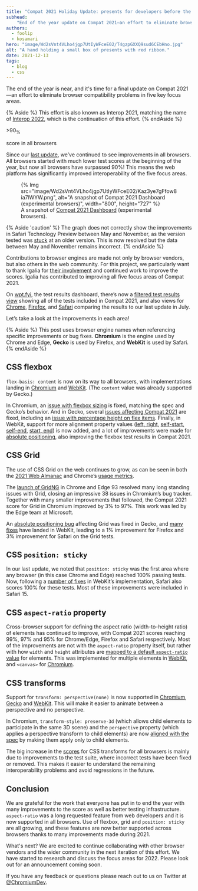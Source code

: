 ```yaml
---
title: "Compat 2021 Holiday Update: presents for developers before the end of the year"
subhead:
    "End of the year update on Compat 2021—an effort to eliminate browser compatibility problems in five key focus areas: CSS Flexbox, CSS Grid, position: sticky, aspect-ratio, and CSS transforms."
authors:
  - foolip
  - kosamari
hero: "image/Wd2sVnt4VLho4jgp7UtIyWFceE02/T4gzpGXXQ9sud6CEbHno.jpg" 
alt: "A hand holding a small box of presents with red ribbon."
date: 2021-12-13
tags:
  - blog
  - css
---
```


The end of the year is near, and it's time for a final update on Compat 2021—an effort to eliminate
browser compatibility problems in five key focus areas.

{% Aside %}
This effort is also known as Interop 2021, matching the name of
[Interop 2022](https://github.com/web-platform-tests/interop-2022), which is the continuation of
this effort.
{% endAside %}

<div class="w-stats">
 <div class="w-stat">
   <p class="w-stat__figure">>90<sub>%</sub></p>
   <p class="w-stat__desc">score in all browsers</p>
 </div>
</div>

Since our [last update](/compat2021-midyear/), we’ve continued to see improvements
in all browsers. All browsers started with much lower test scores at the beginning of the year, but
now all browsers have surpassed 90%! This means the web platform has significantly improved
interoperability of the five focus areas.

<figure>
{% Img src="image/Wd2sVnt4VLho4jgp7UtIyWFceE02/Kaz3ye7gFfow8ia7lWYW.png", alt="A snapshot of Compat
2021 Dashboard (experimental browsers)", width="800", height="727" %}
  <figcaption>
    A snapshot of <a href="https://wpt.fyi/compat2021">Compat 2021 Dashboard</a> (experimental
    browsers).
  </figcaption>
</figure>

{% Aside 'caution' %}
The graph does not correctly show the improvements in Safari Technology Preview between May and
November, as the version tested was [stuck](https://github.com/web-platform-tests/wpt/issues/31147)
at an older version. This is now resolved but the data between May and November remains incorrect.
{% endAside %}

Contributions to browser engines are made not only by browser vendors, but also others in the web
community. For this project, we particularly want to thank Igalia for
[their involvement](https://www.igalia.com/2021/11/12/New-Interoperability-Milestones.html) and
continued work to improve the scores. Igalia has contributed to improving all five focus
areas of Compat 2021.

On [wpt.fyi](https://wpt.fyi/), the test results dashboard, there’s now a
[filtered test results view](https://wpt.fyi/results/?label=master&label=experimental&product=chrome&product=firefox&product=safari&aligned&q=label%3Ainterop-2021)
showing all of the tests included in Compat 2021, and also views for
[Chrome](https://wpt.fyi/results/?diff&filter=ADC&q=label%3Ainterop-2021&run_id=5738932147847168&run_id=5682110523244544),
[Firefox](https://wpt.fyi/results/?diff&filter=ADC&q=label%3Ainterop-2021&run_id=5644039006191616&run_id=5717852704210944),
and [Safari](https://wpt.fyi/results/?diff&filter=ADC&q=label%3Ainterop-2021&run_id=5739124314079232&run_id=5759777691926528)
comparing the results to our last update in July.

Let’s take a look at the improvements in each area!

{% Aside %}
This post uses browser engine names when referencing specific improvements or bug fixes.
**Chromium** is the engine used by Chrome and Edge, **Gecko** is used by Firefox, and
**WebKit** is used by Safari.
{% endAside %}


## CSS flexbox

`flex-basis: content` is now on its way to all browsers, with implementations landing in
[Chromium](https://bugs.chromium.org/p/chromium/issues/detail?id=470421) and
[WebKit](https://trac.webkit.org/changeset/284440/webkit). (The `content` value was already
supported by Gecko.)

In Chromium, an [issue with flexbox sizing](https://bugs.chromium.org/p/chromium/issues/detail?id=961902)
is fixed, matching the spec and Gecko’s behavior. And in Gecko, several
[issues affecting Compat 2021](https://bugzilla.mozilla.org/show_bug.cgi?id=1700745) are fixed,
including an [issue with percentage height on flex items](https://bugzilla.mozilla.org/show_bug.cgi?id=1611303).
Finally, in WebKit, support for more alignment property values ([left, right](https://trac.webkit.org/changeset/282078/webkit),
[self-start, self-end](https://trac.webkit.org/changeset/282267/webkit), [start, end](https://trac.webkit.org/changeset/281840/webkit))
is now added, and a lot of improvements were made for [absolute positioning](https://trac.webkit.org/changeset/281995/webkit),
also improving the flexbox test results in Compat 2021.


## CSS Grid

The use of CSS Grid on the web continues to grow, as can be seen in both the
[2021 Web Almanac](https://almanac.httparchive.org/en/2021/css#flexbox-and-grid-adoption) and
Chrome’s [usage metrics](https://www.chromestatus.com/metrics/feature/timeline/popularity/1693).

The [launch of GridNG](https://blogs.windows.com/msedgedev/2021/08/10/compat2021-css-grid-gridng/)
in Chrome and Edge 93 resolved many long standing issues with Grid, closing an impressive 38 issues
in Chromium’s bug tracker. Together with many smaller improvements that followed, the Compat 2021
score for Grid in Chromium improved by 3% to 97%. This work was led by the Edge team at Microsoft.

An [absolute positioning bug](https://bugzilla.mozilla.org/show_bug.cgi?id=1707643) affecting Grid
was fixed in Gecko, and [many fixes](https://bugs.webkit.org/buglist.cgi?bug_status=RESOLVED&chfield=resolution&chfieldfrom=2021-01-01&chfieldto=2021-12-31&component=Accessibility&component=CSS&component=Layout%20and%20Rendering&component=New%20Bugs&f1=short_desc&f2=short_desc&f3=short_desc&list_id=7744283&o1=notsubstring&o2=notsubstring&o3=substring&query_format=advanced&resolution=FIXED&v1=Web%20Inspector&v2=%5BLFC%5D&v3=grid)
have landed in WebKit, leading to a 1% improvement for Firefox and 3% improvement for Safari on
the Grid tests.


## CSS `position: sticky`

In our last update, we noted that `position: sticky` was the first area where any browser (in this
case Chrome and Edge) reached 100% passing tests. Now, following a [number of fixes](https://bugs.webkit.org/buglist.cgi?bug_status=RESOLVED&chfield=resolution&chfieldfrom=2021-01-01&chfieldto=2021-12-31&f1=short_desc&f2=short_desc&f3=short_desc&list_id=7744291&o1=notsubstring&o2=notsubstring&o3=substring&query_format=advanced&resolution=FIXED&v1=Web%20Inspector&v2=%5BLFC%5D&v3=sticky)
in WebKit’s implementation, Safari also scores 100% for these tests.  Most of these improvements
were included in Safari 15.


## CSS `aspect-ratio` property

Cross-browser support for defining the aspect ratio (width-to-height ratio) of elements has
continued to improve, with Compat 2021 scores reaching 99%, 97% and 95% for Chrome/Edge, Firefox
and Safari respectively. Most of the improvements are not with the `aspect-ratio` property itself,
but rather with how `width` and `height` attributes are [mapped to a default `aspect-ratio` value](https://developer.mozilla.org/docs/Web/Media/images/aspect_ratio_mapping)
for elements. This was implemented for multiple elements in [WebKit](https://wpt.fyi/results/html/rendering/replaced-elements/attributes-for-embedded-content-and-images?diff&filter=ADC&q=label%3Ainterop-2021&run_id=5739124314079232&run_id=6290692121821184),
and `<canvas>` for [Chromium](https://chromium-review.googlesource.com/c/chromium/src/+/3109968).


## CSS transforms

Support for `transform: perspective(none)` is now supported in
[Chromium](https://chromestatus.com/feature/5687325523705856),
[Gecko](https://bugzilla.mozilla.org/show_bug.cgi?id=1725207) and
[WebKit](https://trac.webkit.org/changeset/285255/webkit). This will make it easier to
animate between a perspective and no perspective.

In Chromium, `transform-style: preserve-3d` (which allows child elements to participate in the same
3D scene) and the `perspective` property (which applies a perspective transform to child elements)
are now [aligned with the spec](https://chromestatus.com/feature/5640541339385856) by making them
apply only to child elements.

The big increase in the [scores](https://wpt.fyi/compat2021?feature=css-transforms) for CSS
transforms for all browsers is mainly due to improvements to the test suite, where incorrect
tests have been fixed or removed. This makes it easier to understand the remaining interoperability
problems and avoid regressions in the future.


## Conclusion

We are grateful for the work that everyone has put in to end the year with many improvements to the
score as well as better testing infrastructure. `aspect-ratio` was a long requested feature from
web developers and it is now supported in all browsers. Use of flexbox, grid and `position: sticky`
are all growing, and these features are now better supported across browsers thanks to many
improvements made during 2021.

What's next? We are excited to continue collaborating with other browser vendors and the wider
community in the next iteration of this effort. We have started to research and discuss the focus
areas for 2022. Please look out for an announcement coming soon.

If you have any feedback or questions please reach out to us on Twitter at [@ChromiumDev](https://twitter.com/ChromiumDev).

